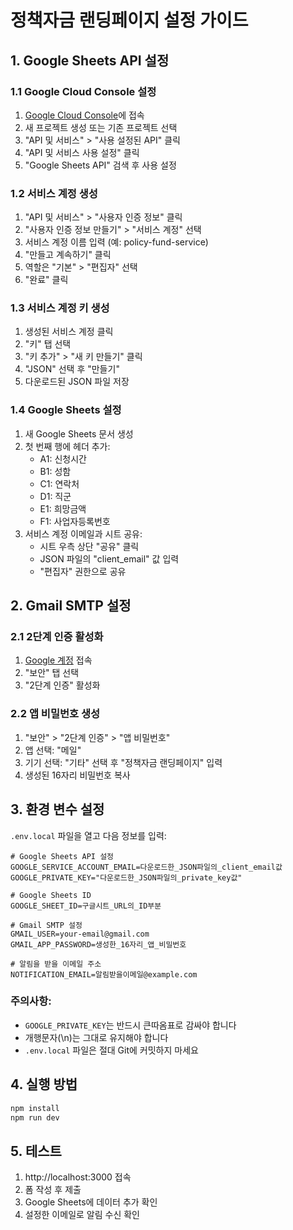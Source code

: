 # 정책자금 랜딩페이지 설정 가이드

## 1. Google Sheets API 설정

### 1.1 Google Cloud Console 설정
1. [Google Cloud Console](https://console.cloud.google.com/)에 접속
2. 새 프로젝트 생성 또는 기존 프로젝트 선택
3. "API 및 서비스" > "사용 설정된 API" 클릭
4. "API 및 서비스 사용 설정" 클릭
5. "Google Sheets API" 검색 후 사용 설정

### 1.2 서비스 계정 생성
1. "API 및 서비스" > "사용자 인증 정보" 클릭
2. "사용자 인증 정보 만들기" > "서비스 계정" 선택
3. 서비스 계정 이름 입력 (예: policy-fund-service)
4. "만들고 계속하기" 클릭
5. 역할은 "기본" > "편집자" 선택
6. "완료" 클릭

### 1.3 서비스 계정 키 생성
1. 생성된 서비스 계정 클릭
2. "키" 탭 선택
3. "키 추가" > "새 키 만들기" 클릭
4. "JSON" 선택 후 "만들기"
5. 다운로드된 JSON 파일 저장

### 1.4 Google Sheets 설정
1. 새 Google Sheets 문서 생성
2. 첫 번째 행에 헤더 추가:
   - A1: 신청시간
   - B1: 성함
   - C1: 연락처
   - D1: 직군
   - E1: 희망금액
   - F1: 사업자등록번호
3. 서비스 계정 이메일과 시트 공유:
   - 시트 우측 상단 "공유" 클릭
   - JSON 파일의 "client_email" 값 입력
   - "편집자" 권한으로 공유

## 2. Gmail SMTP 설정

### 2.1 2단계 인증 활성화
1. [Google 계정](https://myaccount.google.com/) 접속
2. "보안" 탭 선택
3. "2단계 인증" 활성화

### 2.2 앱 비밀번호 생성
1. "보안" > "2단계 인증" > "앱 비밀번호"
2. 앱 선택: "메일"
3. 기기 선택: "기타" 선택 후 "정책자금 랜딩페이지" 입력
4. 생성된 16자리 비밀번호 복사

## 3. 환경 변수 설정

`.env.local` 파일을 열고 다음 정보를 입력:

```env
# Google Sheets API 설정
GOOGLE_SERVICE_ACCOUNT_EMAIL=다운로드한_JSON파일의_client_email값
GOOGLE_PRIVATE_KEY="다운로드한_JSON파일의_private_key값"

# Google Sheets ID
GOOGLE_SHEET_ID=구글시트_URL의_ID부분

# Gmail SMTP 설정
GMAIL_USER=your-email@gmail.com
GMAIL_APP_PASSWORD=생성한_16자리_앱_비밀번호

# 알림을 받을 이메일 주소
NOTIFICATION_EMAIL=알림받을이메일@example.com
```

### 주의사항:
- `GOOGLE_PRIVATE_KEY`는 반드시 큰따옴표로 감싸야 합니다
- 개행문자(\n)는 그대로 유지해야 합니다
- `.env.local` 파일은 절대 Git에 커밋하지 마세요

## 4. 실행 방법

```bash
npm install
npm run dev
```

## 5. 테스트

1. http://localhost:3000 접속
2. 폼 작성 후 제출
3. Google Sheets에 데이터 추가 확인
4. 설정한 이메일로 알림 수신 확인
